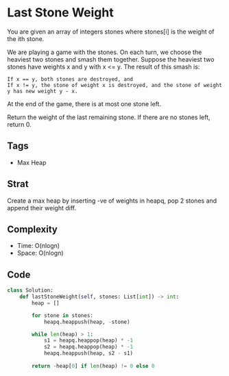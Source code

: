 # Last Stone Weight
You are given an array of integers stones where stones[i] is the weight of the ith stone.

We are playing a game with the stones. On each turn, we choose the heaviest two stones and smash them together. Suppose the heaviest two stones have weights x and y with x <= y. The result of this smash is:

    If x == y, both stones are destroyed, and
    If x != y, the stone of weight x is destroyed, and the stone of weight y has new weight y - x.

At the end of the game, there is at most one stone left.

Return the weight of the last remaining stone. If there are no stones left, return 0.

## Tags
- Max Heap

## Strat
Create a max heap by inserting -ve of weights in heapq, pop 2 stones and append their weight diff.

## Complexity

- Time: O(nlogn)
- Space: O(nlogn)

## Code

```python
class Solution:
    def lastStoneWeight(self, stones: List[int]) -> int:
        heap = []

        for stone in stones:
            heapq.heappush(heap, -stone)

        while len(heap) > 1:
            s1 = heapq.heappop(heap) * -1
            s2 = heapq.heappop(heap) * -1
            heapq.heappush(heap, s2 - s1)
        
        return -heap[0] if len(heap) != 0 else 0
```